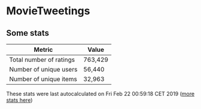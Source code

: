 # MovieTweetings
## Some stats

Metric | Value
--- | ---
Total number of ratings                 | 763,429
Number of unique users                  | 56,440
Number of unique items                  | 32,963
These stats were last autocalculated on Fri Feb 22 00:59:18 CET 2019  ([more stats here](./stats.md))

